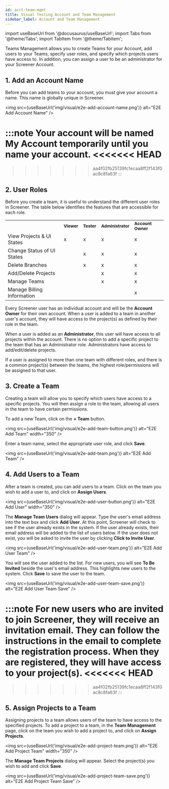 ```yaml
---
id: acct-team-mgmt
title: Visual Testing Account and Team Management
sidebar_label: Account and Team Management
---
```


import useBaseUrl from '@docusaurus/useBaseUrl';
import Tabs from '@theme/Tabs';
import TabItem from '@theme/TabItem';

Teams Management allows you to create Teams for your Account, add users to your Teams, specify user roles, and specify which projects users have access to. In addition, you can assign a user to be an administrator for your Screener Account.

## 1. Add an Account Name

Before you can add teams to your account, you must give your account a name. This name is globally unique in Screener.

<img src={useBaseUrl('img/visual/e2e-add-account-name.png')} alt="E2E Add Account Name" />

:::note
Your account will be named **My Account** temporarily until you name your account.
<<<<<<< HEAD
=======

>>>>>>> aa4f02fb25139fc1ecaa8ff2f143f0ac8c8fa63f
:::


## 2. User Roles

Before you create a team, it is useful to understand the different user roles in Screener. The table below identifies the features that are accessible for each role.


<table>
  <tr>
   <td><strong> </strong>
   </td>
   <td><strong><small>Viewer</small></strong>
   </td>
   <td><strong><small>Tester</small></strong>
   </td>
   <td><strong><small>Administrator</small></strong>
   </td>
   <td><strong><small>Account Owner</small></strong>
   </td>
  </tr>
  <tr>
   <td>View Projects & UI States
   </td>
   <td>x
   </td>
   <td>x
   </td>
   <td>x
   </td>
   <td>x
   </td>
  </tr>
  <tr>
   <td>Change Status of UI States
   </td>
   <td>
   </td>
   <td>x
   </td>
   <td>x
   </td>
   <td>x
   </td>
  </tr>
  <tr>
   <td>Delete Branches
   </td>
   <td>
   </td>
   <td>x
   </td>
   <td>x
   </td>
   <td>x
   </td>
  </tr>
  <tr>
   <td>Add/Delete Projects
   </td>
   <td>
   </td>
   <td>
   </td>
   <td>x
   </td>
   <td>x
   </td>
  </tr>
  <tr>
   <td>Manage Teams
   </td>
   <td>
   </td>
   <td>
   </td>
   <td>x
   </td>
   <td>x
   </td>
  </tr>
  <tr>
   <td>Manage Billing Information
   </td>
   <td>
   </td>
   <td>
   </td>
   <td>
   </td>
   <td>x
   </td>
  </tr>
</table>


Every Screener user has an individual account and will be the **Account Owner** for their own account. When a user is added to a team in another user's account, they will have access to the project(s) as defined by their role in the team.

When a user is added as an **Administrator**, this user will have access to all projects within the account. There is no option to add a specific project to the team that has an Administrator role. Administrators have access to add/edit/delete projects.

If a user is assigned to more than one team with different roles, and there is a common project(s) between the teams, the highest role/permissions will be assigned to that user.

## 3. Create a Team

Creating a team will allow you to specify which users have access to a specific projects. You will then assign a role to the team, allowing all users in the team to have certain permissions.

To add a new Team, click on the **+ Team** button.

<img src={useBaseUrl('img/visual/e2e-add-team-button.png')} alt="E2E Add Team" width="350" />

Enter a team name, select the appropriate user role, and click **Save**.

<img src={useBaseUrl('img/visual/e2e-add-team.png')} alt="E2E Add Team" />


## 4. Add Users to a Team

After a team is created, you can add users to a team. Click on the team you wish to add a user to, and click on **Assign Users**.

<img src={useBaseUrl('img/visual/e2e-add-user-button.png')} alt="E2E Add User" width="350" />

The **Manage Team Users** dialog will appear. Type the user's email address into the text box and click **Add User**. At this point, Screener will check to see if the user already exists in the system. If the user already exists, their email address will be added to the list of users below. If the user does not exist, you will be asked to invite the user by clicking **Click to Invite User**.

<img src={useBaseUrl('img/visual/e2e-add-user-team.png')} alt="E2E Add User Team" />

You will see the user added to the list. For new users, you will see **To Be Invited** beside the user's email address. This highlights new users to the system. Click **Save** to save the user to the team.

<img src={useBaseUrl('img/visual/e2e-add-user-team-save.png')} alt="E2E Add User Team Save" />

:::note
For new users who are invited to join Screener, they will receive an invitation email. They can follow the instructions in the email to complete the registration process. When they are registered, they will have access to your project(s).
<<<<<<< HEAD
=======

>>>>>>> aa4f02fb25139fc1ecaa8ff2f143f0ac8c8fa63f
:::



## 5. Assign Projects to a Team

Assigning projects to a team allows users of the team to have access to the specified projects. To add a project to a team, in the **Team Management** page, click on the team you wish to add a project to, and click on **Assign Projects**.

<img src={useBaseUrl('img/visual/e2e-add-project-team.png')} alt="E2E Add Project Team" width="350" />

The **Manage Team Projects** dialog will appear. Select the project(s) you wish to add and click **Save**.

<img src={useBaseUrl('img/visual/e2e-add-project-team-save.png')} alt="E2E Add Project Team Save" />
